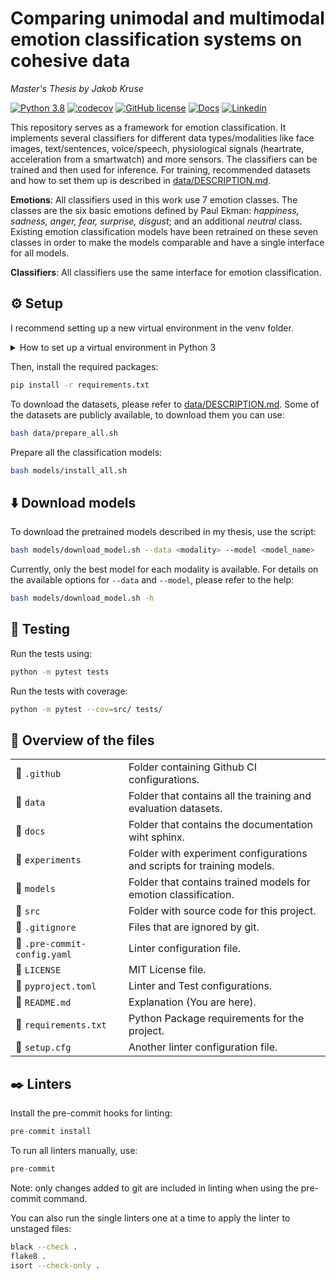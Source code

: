 # Comparing unimodal and multimodal emotion classification systems on cohesive data
*Master's Thesis by Jakob Kruse*

[![Python 3.8](https://img.shields.io/badge/Python-3.8-blue)](https://www.python.org/downloads/release/python-380/)
[![codecov](https://codecov.io/gh/jakobkruse1/emotion-recognition/branch/main/graph/badge.svg?token=2PUCAJG0XA)](https://codecov.io/gh/jakobkruse1/emotion-recognition)
[![GitHub license](https://badgen.net/github/license/jakobkruse1/emotion-recognition)](https://github.com/jakobkruse1/emotion-recognition/blob/main/LICENSE)
[![Docs](https://img.shields.io/badge/-Docs-green)](https://jakobkruse1.github.io/emotion-recognition)
[![Linkedin](https://img.shields.io/badge/-LinkedIn-blue?style=flat&logo=linkedin)](https://www.linkedin.com/in/jakob-kruse-b7293a197/)

This repository serves as a framework for emotion classification. It implements several classifiers
for different data types/modalities like face images, text/sentences, voice/speech, physiological signals (heartrate, acceleration from a smartwatch) and more sensors.
The classifiers can be trained and then used for inference. For training, recommended datasets and how to set them up
is described in [data/DESCRIPTION.md](data/DESCRIPTION.md).

**Emotions**: All classifiers used in this work use 7 emotion classes. The classes are the six basic emotions defined by Paul Ekman:
*happiness, sadness, anger, fear, surprise, disgust*; and an additional *neutral* class. Existing emotion classification models have been retrained on these seven classes
in order to make the models comparable and have a single interface for all models.

**Classifiers**: All classifiers use the same interface for emotion classification.


## ⚙️ Setup
I recommend setting up a new virtual environment in the venv folder.
<details>
<summary>How to set up a virtual environment in Python 3</summary>

```
sudo apt install python3-pip python3-venv
python -m venv venv
source venv/bin/activate
```
</details>

Then, install the required packages:
```bash
pip install -r requirements.txt
```
To download the datasets, please refer to [data/DESCRIPTION.md](data/DESCRIPTION.md).
Some of the datasets are publicly available, to download them you can use:
```bash
bash data/prepare_all.sh
```
Prepare all the classification models:
```bash
bash models/install_all.sh
```

## ⬇️ Download models
To download the pretrained models described in my thesis, use the script:
```bash
bash models/download_model.sh --data <modality> --model <model_name>
```
Currently, only the best model for each modality is available. For details on
the available options for `--data` and `--model`, please refer to the help:
```bash
bash models/download_model.sh -h
```

## 🧪 Testing
Run the tests using:
```bash
python -m pytest tests
```
Run the tests with coverage:
```bash
python -m pytest --cov=src/ tests/
```

## 🔮 Overview of the files

|                              |                                                                        |
|------------------------------|------------------------------------------------------------------------|
| 📂 `.github`                 | Folder containing Github CI configurations.                            |
| 📂 `data`                    | Folder that contains all the training and evaluation datasets.         |
| 📂 `docs`                    | Folder that contains the documentation wiht sphinx.                    |
| 📂 `experiments`             | Folder with experiment configurations and scripts for training models. |
| 📂 `models`                  | Folder that contains trained models for emotion classification.        |
| 📂 `src`                     | Folder with source code for this project.                              |
| 📃 `.gitignore`              | Files that are ignored by git.                                         |
| 📃 `.pre-commit-config.yaml` | Linter configuration file.                                             |
| 📃 `LICENSE`                 | MIT License file.                                                      |
| 📃 `pyproject.toml`          | Linter and Test configurations.                                        |
| 📃 `README.md`               | Explanation (You are here).                                            |
| 📃 `requirements.txt`        | Python Package requirements for the project.                           |
| 📃 `setup.cfg`               | Another linter configuration file.                                     |

## ✒️ Linters
Install the pre-commit hooks for linting:
```python
pre-commit install
```
To run all linters manually, use:
```python
pre-commit
```
Note: only changes added to git are included in linting when using the pre-commit command.

You can also run the single linters one at a time to apply the linter to unstaged files:
```bash
black --check .
flake8 .
isort --check-only .
```
